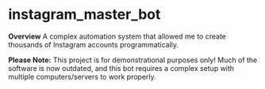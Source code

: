# instagram_master_bot
**Overview**
A complex automation system that allowed me to create thousands of Instagram accounts programmatically. 

**Please Note:** This project is for demonstrational purposes only! Much of the software is now outdated, and this bot requires a complex setup with multiple computers/servers to work properly.
